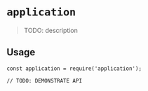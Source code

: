 # `application`

> TODO: description

## Usage

```
const application = require('application');

// TODO: DEMONSTRATE API
```
